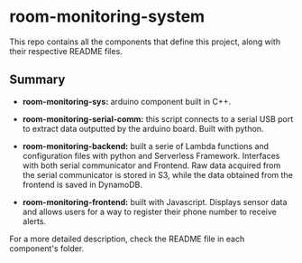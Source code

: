 # room-monitoring-system

This repo contains all the components that define this project, along with their respective README files.

## Summary

- **room-monitoring-sys:** arduino component built in C++.

- **room-monitoring-serial-comm:** this script connects to a serial USB port to extract data outputted by the arduino board. Built with python.

- **room-monitoring-backend:** built a serie of Lambda functions and configuration files with python and Serverless Framework. Interfaces with both serial communicator and Frontend. Raw data acquired from the serial communicator is stored in S3, while the data 
obtained from the frontend is saved in DynamoDB.

- **room-monitoring-frontend:** built with Javascript. Displays sensor data and allows users for a way to register their phone number to receive alerts.

For a more detailed description, check the README file in each component's folder.
